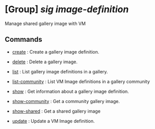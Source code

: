 # [Group] _sig image-definition_

Manage shared gallery image with VM

## Commands

- [create](/Commands/sig/image-definition/_create.md)
: Create a gallery image definition.

- [delete](/Commands/sig/image-definition/_delete.md)
: Delete a gallery image.

- [list](/Commands/sig/image-definition/_list.md)
: List gallery image definitions in a gallery.

- [list-community](/Commands/sig/image-definition/_list-community.md)
: List VM Image definitions in a gallery community

- [show](/Commands/sig/image-definition/_show.md)
: Get information about a gallery image definition.

- [show-community](/Commands/sig/image-definition/_show-community.md)
: Get a community gallery image.

- [show-shared](/Commands/sig/image-definition/_show-shared.md)
: Get a shared gallery image

- [update](/Commands/sig/image-definition/_update.md)
: Update a VM Image definition.
